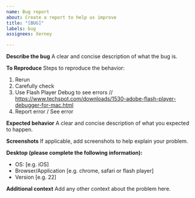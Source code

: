 ```yaml
---
name: Bug report
about: Create a report to help us improve
title: "[BUG]"
labels: bug
assignees: Xerney

---
```


**Describe the bug**
A clear and concise description of what the bug is.

**To Reproduce**
Steps to reproduce the behavior:
1. Rerun
2. Carefully check
3. Use Flash Player Debug to see errors // https://www.techspot.com/downloads/1530-adobe-flash-player-debugger-for-mac.html
4. Report error / See error

**Expected behavior**
A clear and concise description of what you expected to happen.

**Screenshots**
If applicable, add screenshots to help explain your problem.

**Desktop (please complete the following information):**
 - OS: [e.g. iOS]
 - Browser/Application [e.g. chrome, safari or flash player]
 - Version [e.g. 22]

**Additional context**
Add any other context about the problem here.
